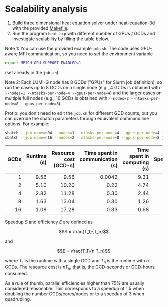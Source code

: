 # Scalability analysis

1. Build three dimensional heat equation solver under [heat-equation-3d](heat-equation-3d) with the provided [Makefile](heat-equation-3d/Makefile).
2. Run the program `heat_hip` with different number of GPUs / GCDs and investigate scalability by filling the table below.

Note 1: You can use the provided example `job.sh`. The code uses GPU-aware MPI communication, so you need to set the environment variable
```bash
export MPICH_GPU_SUPPORT_ENABLED=1
```
(set already in the `job.sh`).

Note 2: Each LUMI-G node has 8 GCDs ("GPUs" for Slurm job definition), so run the cases up to 8 GCDs on a single node (e.g., 4 GCDs is obtained with `--nodes=1 --ntasks-per-node=4 --gpus-per-node=4`)
and the larger cases on multiple full nodes (e.g., 16 GCDs is obtained with `--nodes=2 --ntasks-per-node=8 --gpus-per-node=8`).

Protip: you don't need to edit the `job.sh` for different GCD counts, but you can override the sbatch parameters through equivalent command line options. For example:
```bash
sbatch --job-name=n04 --nodes=1 --ntasks-per-node=4 --gpus-per-node=4 job.sh
sbatch --job-name=n16 --nodes=2 --ntasks-per-node=8 --gpus-per-node=8 job.sh
```


| GCDs | Runtime (s) | Resource cost (GCD-s) | Time spent in communication (s) | Time spent in computing (s) | Speedup | Parallel efficiency |
|-----:|------------:|----------------------:|--------------------------------:|----------------------------:|--------:|--------------------:|
|    1 |        9.56 |                  9.56 |                          0.0042 |                        9.31 |      -- |                  -- |
|    2 |        5.10 |                 10.20 |                            0.22 |                        4.74 |    1.87 |                0.94 |
|    4 |        2.82 |                 11.28 |                            0.30 |                        2.44 |    3.39 |                0.85 |
|    8 |        1.63 |                 13.04 |                            0.30 |                        1.26 |    5.87 |                0.73 |
|   16 |        1.08 |                 17.28 |                            0.33 |                        0.68 |    8.85 |                0.55 |


Speedup $S$ and efficiency $E$ are defined as
```math
S = \frac{T_1}{T_n}
```
and
```math
E = \frac{T_1}{n T_n}
```
where $T_1$ is the runtime with a single GCD and $T_n$ is the runtime with $n$ GCDs.
The resource cost is $n T_n$, that is, the GCD-seconds or GCD-hours consumed.

As a rule of thumb, parallel efficiencies higher than 75% are usually considered reasonable.
This corresponds to a speedup of 1.5 when doubling the number GCDs/cores/nodes or to a speedup of 3 when quadrupling.
